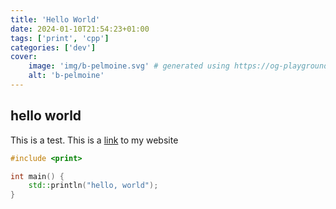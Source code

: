 ```yaml
---
title: 'Hello World'
date: 2024-01-10T21:54:23+01:00
tags: ['print', 'cpp']
categories: ['dev']
cover:
    image: 'img/b-pelmoine.svg' # generated using https://og-playground.vercel.app/
    alt: 'b-pelmoine'
---
```


## hello world

This is a test.
This is a [link](https://www.b-pelmoine.com) to my website

``` cpp {linenos=true, hl_lines=[4], linenostart=5}
#include <print> 

int main() {
    std::println("hello, world");
}
```
